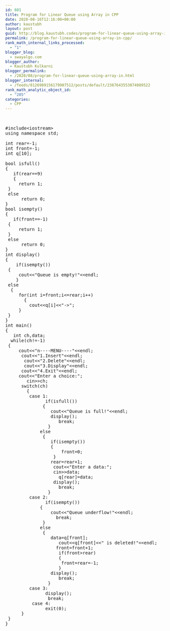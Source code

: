 ```yaml
---
id: 601
title: Program for Linear Queue using Array in CPP
date: 2020-08-16T12:16:00+00:00
author: kaustubh
layout: post
guid: http://blog.kaustubh.codes/program-for-linear-queue-using-array-in-cpp/
permalink: /program-for-linear-queue-using-array-in-cpp/
rank_math_internal_links_processed:
  - "1"
blogger_blog:
  - swayalgo.com
blogger_author:
  - Kaustubh Kulkarni
blogger_permalink:
  - /2020/08/program-for-linear-queue-using-array-in.html
blogger_internal:
  - /feeds/8126989156179907512/posts/default/2387643553074089522
rank_math_analytic_object_id:
  - "205"
categories:
  - CPP
---
```

<pre><br /><br />#include&lt;iostream><br />using namespace std;<br /><br />int rear=-1;<br />int front=-1;<br />int q[10];<br /><br />bool isfull()<br />{<br />	if(rear==9)<br />	{<br />		return 1;<br />	}<br />	else<br />		return 0;<br />}<br />bool isempty()<br />{<br />	if(front==-1)<br />	{<br />		return 1;<br />	}<br />	else<br />		return 0;<br />}<br />int display()<br />{<br />	if(isempty())<br />	{<br />		cout&lt;&lt;"Queue is empty!"&lt;&lt;endl;<br />	}<br />	else<br />	{<br />		for(int i=front;i&lt;=rear;i++)<br />		{<br />			cout&lt;&lt;q[i]&lt;&lt;"->";<br />		}<br />	}<br />}<br />int main()<br />{<br />	int ch,data;<br />	while(ch!=-1)<br />	{<br />		cout&lt;&lt;"n----MENU----"&lt;&lt;endl;<br />		cout&lt;&lt;"1.Insert"&lt;&lt;endl;<br />		cout&lt;&lt;"2.Delete"&lt;&lt;endl;<br />		cout&lt;&lt;"3.Display"&lt;&lt;endl;<br />		cout&lt;&lt;"4.Exit"&lt;&lt;endl;<br />		cout&lt;&lt;"Enter a choice:";<br />		cin>>ch;<br />		switch(ch)<br />		{<br />			case 1:<br />				if(isfull())<br />				{<br />					cout&lt;&lt;"Queue is full!"&lt;&lt;endl;<br />					display();<br />					break;<br />				}<br />				else<br />				{<br />					if(isempty())<br />					{<br />						front=0;<br />					}<br />					rear=rear+1;<br />					cout&lt;&lt;"Enter a data:";<br />					cin>>data;<br />					q[rear]=data;	<br />					display();<br />					break;<br />				}<br />			case 2:<br />				if(isempty())<br />				{<br />					cout&lt;&lt;"Queue underflow!"&lt;&lt;endl;<br />					break;	<br />				}<br />				else<br />				{<br />					data=q[front];<br />					cout&lt;&lt;q[front]&lt;&lt;" is deleted!"&lt;&lt;endl;<br />					front=front+1;<br />					if(front>rear)<br />					{<br />						front=rear=-1;<br />					}<br />					display();<br />					break;<br />				}<br />			case 3:<br />				display();<br />				break;	<br />			case 4:<br />				exit(0);<br />		}<br />	}<br />}<br /><br /><br /></pre>